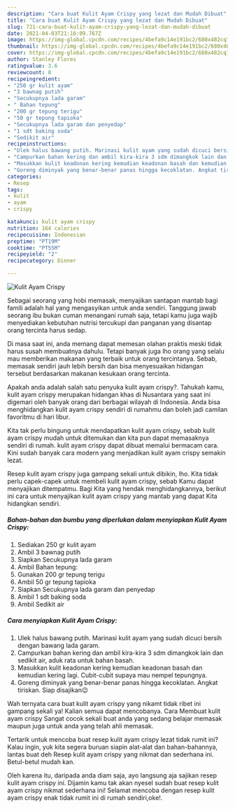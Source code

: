 ```yaml
---
description: "Cara buat Kulit Ayam Crispy yang lezat dan Mudah Dibuat"
title: "Cara buat Kulit Ayam Crispy yang lezat dan Mudah Dibuat"
slug: 721-cara-buat-kulit-ayam-crispy-yang-lezat-dan-mudah-dibuat
date: 2021-04-03T21:16:09.767Z
image: https://img-global.cpcdn.com/recipes/4befa9c14e191bc2/680x482cq70/kulit-ayam-crispy-foto-resep-utama.jpg
thumbnail: https://img-global.cpcdn.com/recipes/4befa9c14e191bc2/680x482cq70/kulit-ayam-crispy-foto-resep-utama.jpg
cover: https://img-global.cpcdn.com/recipes/4befa9c14e191bc2/680x482cq70/kulit-ayam-crispy-foto-resep-utama.jpg
author: Stanley Flores
ratingvalue: 3.6
reviewcount: 8
recipeingredient:
- "250 gr kulit ayam"
- "3 bawnag putih"
- "Secukupnya lada garam"
- " Bahan tepung"
- "200 gr tepung terigu"
- "50 gr tepung tapioka"
- "Secukupnya lada garam dan penyedap"
- "1 sdt baking soda"
- "Sedikit air"
recipeinstructions:
- "Ulek halus bawang putih. Marinasi kulit ayam yang sudah dicuci bersih dengan bawang lada garam."
- "Campurkan bahan kering dan ambil kira-kira 3 sdm dimangkok lain dan sedikit air, aduk rata untuk bahan basah."
- "Masukkan kulit keadonan kering kemudian keadonan basah dan kemudian kering lagi. Cubit-cubit supaya mau nempel tepungnya."
- "Goreng diminyak yang benar-benar panas hingga kecoklatan. Angkat tiriskan. Siap disajikan😉"
categories:
- Resep
tags:
- kulit
- ayam
- crispy

katakunci: kulit ayam crispy 
nutrition: 164 calories
recipecuisine: Indonesian
preptime: "PT19M"
cooktime: "PT55M"
recipeyield: "2"
recipecategory: Dinner

---
```



![Kulit Ayam Crispy](https://img-global.cpcdn.com/recipes/4befa9c14e191bc2/680x482cq70/kulit-ayam-crispy-foto-resep-utama.jpg)

Sebagai seorang yang hobi memasak, menyajikan santapan mantab bagi famili adalah hal yang mengasyikan untuk anda sendiri. Tanggung jawab seorang ibu bukan cuman menangani rumah saja, tetapi kamu juga wajib menyediakan kebutuhan nutrisi tercukupi dan panganan yang disantap orang tercinta harus sedap.

Di masa  saat ini, anda memang dapat memesan olahan praktis meski tidak harus susah membuatnya dahulu. Tetapi banyak juga lho orang yang selalu mau memberikan makanan yang terbaik untuk orang tercintanya. Sebab, memasak sendiri jauh lebih bersih dan bisa menyesuaikan hidangan tersebut berdasarkan makanan kesukaan orang tercinta. 



Apakah anda adalah salah satu penyuka kulit ayam crispy?. Tahukah kamu, kulit ayam crispy merupakan hidangan khas di Nusantara yang saat ini digemari oleh banyak orang dari berbagai wilayah di Indonesia. Anda bisa menghidangkan kulit ayam crispy sendiri di rumahmu dan boleh jadi camilan favoritmu di hari libur.

Kita tak perlu bingung untuk mendapatkan kulit ayam crispy, sebab kulit ayam crispy mudah untuk ditemukan dan kita pun dapat memasaknya sendiri di rumah. kulit ayam crispy dapat dibuat memalui bermacam cara. Kini sudah banyak cara modern yang menjadikan kulit ayam crispy semakin lezat.

Resep kulit ayam crispy juga gampang sekali untuk dibikin, lho. Kita tidak perlu capek-capek untuk membeli kulit ayam crispy, sebab Kamu dapat menyajikan ditempatmu. Bagi Kita yang hendak menghidangkannya, berikut ini cara untuk menyajikan kulit ayam crispy yang mantab yang dapat Kita hidangkan sendiri.

<!--inarticleads1-->

##### Bahan-bahan dan bumbu yang diperlukan dalam menyiapkan Kulit Ayam Crispy:

1. Sediakan 250 gr kulit ayam
1. Ambil 3 bawnag putih
1. Siapkan Secukupnya lada garam
1. Ambil  Bahan tepung:
1. Gunakan 200 gr tepung terigu
1. Ambil 50 gr tepung tapioka
1. Siapkan Secukupnya lada garam dan penyedap
1. Ambil 1 sdt baking soda
1. Ambil Sedikit air




<!--inarticleads2-->

##### Cara menyiapkan Kulit Ayam Crispy:

1. Ulek halus bawang putih. Marinasi kulit ayam yang sudah dicuci bersih dengan bawang lada garam.
1. Campurkan bahan kering dan ambil kira-kira 3 sdm dimangkok lain dan sedikit air, aduk rata untuk bahan basah.
1. Masukkan kulit keadonan kering kemudian keadonan basah dan kemudian kering lagi. Cubit-cubit supaya mau nempel tepungnya.
1. Goreng diminyak yang benar-benar panas hingga kecoklatan. Angkat tiriskan. Siap disajikan😉




Wah ternyata cara buat kulit ayam crispy yang nikamt tidak ribet ini gampang sekali ya! Kalian semua dapat mencobanya. Cara Membuat kulit ayam crispy Sangat cocok sekali buat anda yang sedang belajar memasak maupun juga untuk anda yang telah ahli memasak.

Tertarik untuk mencoba buat resep kulit ayam crispy lezat tidak rumit ini? Kalau ingin, yuk kita segera buruan siapin alat-alat dan bahan-bahannya, lantas buat deh Resep kulit ayam crispy yang nikmat dan sederhana ini. Betul-betul mudah kan. 

Oleh karena itu, daripada anda diam saja, ayo langsung aja sajikan resep kulit ayam crispy ini. Dijamin kamu tak akan nyesel sudah buat resep kulit ayam crispy nikmat sederhana ini! Selamat mencoba dengan resep kulit ayam crispy enak tidak rumit ini di rumah sendiri,oke!.

